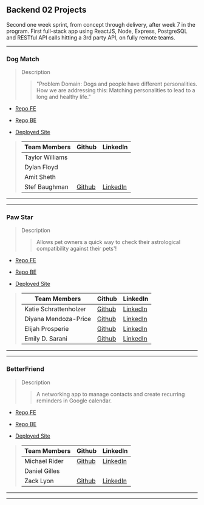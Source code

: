 <!-- Below is the template to be used for creating consistent information for each project week in each cohort.  Provide as much information as is available.

Edit link syntax when no link is available, as in the case of students who don't have a portfolio site yet or if there is no back-end repo.

Include contextual information for the learning objectives represented in the projects for their point in the program.

Include any new tech/libraries used in the 'Description' field for each application. -->

## Backend 02 Projects

Second one week sprint, from concept through delivery, after week 7 in the program. First full-stack app using ReactJS, Node, Express, PostgreSQL and RESTful API calls hitting a 3rd party API, on fully remote teams.

---

### Dog Match

> Description
>
> > "Problem Domain: Dogs and people have different personalities. How we are addressing this: Matching personalities to lead to a long and healthy life."

-   [Repo FE](https://github.com/Dog-Match/dog-match-fe)

-   [Repo BE](https://github.com/Dog-Match/dog-match-be)

-   [Deployed Site](https://dog-match-app.netlify.app/)

> | Team Members    | Github                                     | LinkedIn                                                   |
> | --------------- | ------------------------------------------ | ---------------------------------------------------------- |
> | Taylor Williams |                                            |                                                            |
> | Dylan Floyd     |                                            |                                                            |
> | Amit Sheth      |                                            |                                                            |
> | Stef Baughman   | [Github](https://github.com/HonduranCoder) | [LinkedIn](https://www.linkedin.com/in/estefani-baughman/) |

---

---

### Paw Star

> Description
>
> > Allows pet owners a quick way to check their astrological compatibility against their pets'!

-   [Repo FE](https://github.com/EmilyDSarani/paw-star-fe)

-   [Repo BE](https://github.com/ProsperieEli/paw-star-be)

-   [Deployed Site](https://paw-star.netlify.app/)

> | Team Members          | Github                                         | LinkedIn                                                      |
> | --------------------- | ---------------------------------------------- | ------------------------------------------------------------- |
> | Katie Schrattenholzer | [Github](https://github.com/k-schrattenholzer) | [LinkedIn](https://www.linkedin.com/in/k-schrattenholzer/)    |
> | Diyana Mendoza-Price  | [Github](https://github.com/diyanamendoza)     | [LinkedIn](https://www.linkedin.com/in/diyana-mendoza-price/) |
> | Elijah Prosperie      | [Github](https://github.com/ProsperieEli)      | [LinkedIn](https://www.linkedin.com/in/elijahprosperie/)      |
> | Emily D. Sarani       | [Github](https://github.com/in/emily-sarani)   | [LinkedIn](https://www.linkedin.com/EmilyDSarani)             |

---

---

### BetterFriend

> Description
>
> > A networking app to manage contacts and create recurring reminders in Google calendar.

-   [Repo FE](https://github.com/LousyFriend/better-friend-fe)

-   [Repo BE](https://github.com/LousyFriend/betterfriend-be)

-   [Deployed Site](https://competent-nobel-a651b0.netlify.app/)

> | Team Members  | Github                                    | LinkedIn                                              |
> | ------------- | ----------------------------------------- | ----------------------------------------------------- |
> | Michael Rider | [Github](https://github.com/MikepdXRider) | [LinkedIn](https://www.linkedin.com/in/mikepdxrider/) |
> | Daniel Gilles |                                           |                                                       |
> | Zack Lyon     | [Github](https://github.com/ZackLyon)     | [LinkedIn](https://www.linkedin.com/in/zacklyon/)     |

---

---

<!-- ### Name of app

> Description
>
> > Lorem ipsum dolor sit amet, consectetur adipiscing elit, sed do eiusmod tempor incididunt ut labore et dolore magna aliqua. Ut enim ad minim veniam, quis nostrud exercitation ullamco laboris nisi ut aliquip ex ea commodo consequat. Duis aute irure dolor in reprehenderit in voluptate velit esse cillum dolore eu fugiat nulla pariatur. Excepteur sint occaecat cupidatat non proident, sunt in culpa qui officia deserunt mollit anim id est laborum.

-   [Repo FE](Link)

-   [Repo BE](Link)

-   [Deployed Site](Link)

-   [Video Presentation](Link)

> | Team Members                      | Github         | LinkedIn         |
> | --------------------------------- | -------------- | ---------------- |
> | [Student Name](Link-to-Portfolio) | [Github](Link) | [LinkedIn](Link) |
> | Student Name                      | [Github](Link) | [LinkedIn](Link) |

---

---
